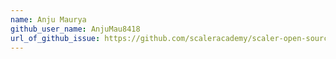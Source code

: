 ```yaml
---
name: Anju Maurya
github_user_name: AnjuMau8418
url_of_github_issue: https://github.com/scaleracademy/scaler-open-source-september-challenge/issues/414
---
```

